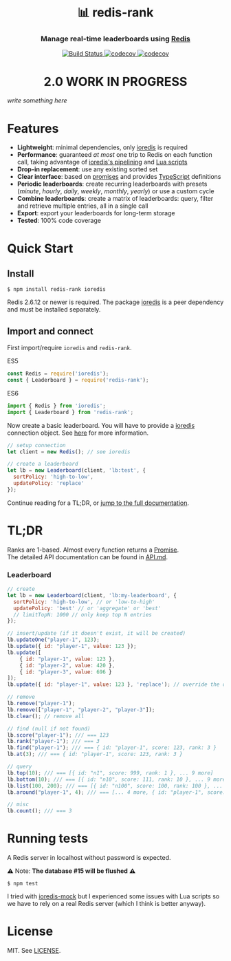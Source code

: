 
<h1 align="center" style="border-bottom: none">📊 redis-rank</h1>
<h3 align="center">Manage real-time leaderboards using <a href="https://redis.io">Redis</a></h3>

<p align="center">
  <a href="https://travis-ci.org/mlomb/redis-rank">
    <img alt="Build Status" src="https://travis-ci.org/mlomb/redis-rank.svg?branch=master">
  </a>
  <a href="https://codecov.io/gh/mlomb/redis-rank">
    <img alt="codecov" src="https://codecov.io/gh/mlomb/redis-rank/branch/master/graph/badge.svg">
  </a>
  <a href="https://www.npmjs.com/package/redis-rank">
    <img alt="codecov" src="https://img.shields.io/npm/v/redis-rank">
  </a>
</p>

<h1 align="center">2.0 WORK IN PROGRESS</h1>

*write something here*

# Features
* **Lightweight**: minimal dependencies, only [ioredis](https://github.com/luin/ioredis) is required
* **Performance**: guaranteed _at most_ one trip to Redis on each function call, taking advantage of [ioredis's pipelining](https://github.com/luin/ioredis#pipelining) and [Lua scripts](https://redis.io/commands/eval)
* **Drop-in replacement**: use any existing sorted set
* **Clear interface**: based on [promises](https://developer.mozilla.org/docs/Web/JavaScript/Reference/Global_Objects/Promise) and provides [TypeScript](https://www.typescriptlang.org) definitions
* **Periodic leaderboards**: create recurring leaderboards with presets (_minute_, _hourly_, _daily_, _weekly_, _monthly_, _yearly_) or use a custom cycle
* **Combine leaderboards**: create a matrix of leaderboards: query, filter and retrieve multiple entries, all in a single call
* **Export**: export your leaderboards for long-term storage
* **Tested**: 100% code coverage

# Quick Start

## Install

```shell
$ npm install redis-rank ioredis
```

Redis 2.6.12 or newer is required. The package [ioredis](https://www.npmjs.com/package/ioredis) is a peer dependency and must be installed separately.

## Import and connect

First import/require `ioredis` and `redis-rank`.

ES5
```javascript
const Redis = require('ioredis');
const { Leaderboard } = require('redis-rank');
```
ES6
```javascript
import { Redis } from 'ioredis';
import { Leaderboard } from 'redis-rank';
```

Now create a basic leaderboard.
You will have to provide a [ioredis](https://github.com/luin/ioredis) connection object.
See [here](https://github.com/luin/ioredis#connect-to-redis) for more information.

```javascript
// setup connection
let client = new Redis(); // see ioredis

// create a leaderboard
let lb = new Leaderboard(client, 'lb:test', {
  sortPolicy: 'high-to-low',
  updatePolicy: 'replace'
});
```

Continue reading for a TL;DR, or [jump to the full documentation](API.md).

# TL;DR

Ranks are 1-based. Almost every function returns a [Promise](https://developer.mozilla.org/docs/Web/JavaScript/Reference/Global_Objects/Promise).  
The detailed API documentation can be found in [API.md](API.md).

### Leaderboard

```javascript
// create
let lb = new Leaderboard(client, 'lb:my-leaderboard', {
  sortPolicy: 'high-to-low', // or 'low-to-high'
  updatePolicy: 'best' // or 'aggregate' or 'best'
  // limitTopN: 1000 // only keep top N entries
});

// insert/update (if it doesn't exist, it will be created)
lb.updateOne("player-1", 123);
lb.update({ id: "player-1", value: 123 });
lb.update([
    { id: "player-1", value: 123 },
    { id: "player-2", value: 420 },
    { id: "player-3", value: 696 }
]);
lb.update({ id: "player-1", value: 123 }, 'replace'); // override the default update policy

// remove
lb.remove("player-1");
lb.remove(["player-1", "player-2", "player-3"]);
lb.clear(); // remove all

// find (null if not found)
lb.score("player-1"); /// === 123
lb.rank("player-1"); /// === 3
lb.find("player-1"); /// === { id: "player-1", score: 123, rank: 3 }
lb.at(3); /// === { id: "player-1", score: 123, rank: 3 }

// query
lb.top(10); /// === [{ id: "n1", score: 999, rank: 1 }, ... 9 more]
lb.bottom(10); /// === [{ id: "n10", score: 111, rank: 10 }, ... 9 more]
lb.list(100, 200); /// === [{ id: "n100", score: 100, rank: 100 }, ... 100 more]
lb.around("player-1", 4); /// === [... 4 more, { id: "player-1", score: 100, rank: 5 }, ... 4 more]

// misc
lb.count(); /// === 3
```

# Running tests

A Redis server in localhost without password is expected.

⚠️ Note: **The database #15 will be flushed** ⚠️

```shell
$ npm test
```

I tried with [ioredis-mock](https://www.npmjs.com/package/ioredis-mock) but I experienced some issues with Lua scripts so we have to rely on a real Redis server (which I think is better anyway).

# License

MIT. See [LICENSE](LICENSE).
